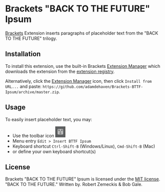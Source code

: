 # Brackets "BACK TO THE FUTURE" Ipsum
[Brackets][Brackets] Extension inserts paragraphs of placeholder text from the "BACK TO THE FUTURE" trilogy.

## Installation
To install this extension, use the built-in Brackets [Extension Manager][Brackets Extension Manager] which downloads the extension from the [extension registry][Brackets Extension Registry].

Alternatively, click the [Extension Manager][Brackets Extension Manager] icon, then click `Install from URL...` and paste:
`https://github.com/adamdehaven/Brackets-BTTF-Ipsum/archive/master.zip`.

## Usage
To easily insert placeholder text, you may:

- Use the toolbar icon ![Flux Capacitor Icon][icon]
- Menu entry `Edit > Insert BTTF Ipsum`
- Keyboard shortcut `Ctrl-Shift-B` (Windows/Linux), `Cmd-Shift-B` (Mac)
- or define your own keyboard shortcut(s)

## License
Brackets "BACK TO THE FUTURE" Ipsum is licensed under the [MIT license][MIT].
"BACK TO THE FUTURE." Written by. Robert Zemeckis & Bob Gale.

[Brackets]: http://brackets.io
[Brackets Extension Manager]: https://github.com/adobe/brackets/wiki/Brackets-Extensions
[Brackets Extension Registry]: https://brackets-registry.aboutweb.com
[MIT]: http://opensource.org/licenses/MIT
[icon]: src/flux-capacitor-icon.png
